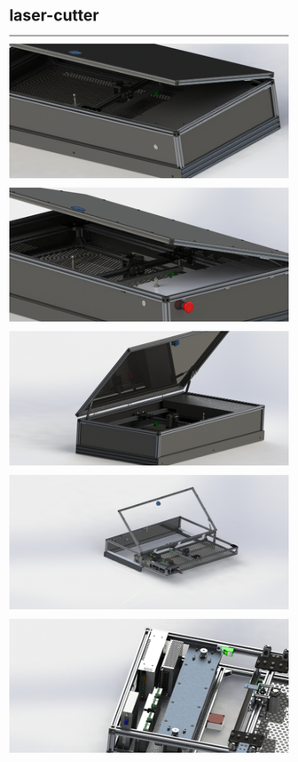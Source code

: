 # laser-cutter
----------------

![](render1.jpg)

![](render2.jpg)

![](render3.jpg)

![](render4.jpg)

![](render5.jpg)
